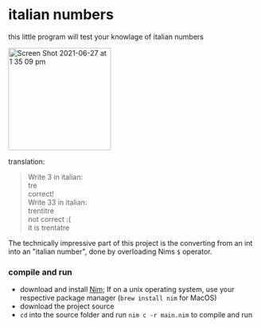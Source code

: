 # italian numbers
this little program will test your knowlage of italian numbers

<img width="206" alt="Screen Shot 2021-06-27 at 1 35 09 pm" src="https://user-images.githubusercontent.com/61964090/123534049-b2ab7700-d74c-11eb-8888-3e9799c9cb45.png">

translation:
> Write 3 in italian: <br>
> tre <br>
> correct! <br>
> Write 33 in italian: <br>
> trentitre <br>
> not correct :( <br>
> it is trentatre

The technically impressive part of this project is the converting from an int into an "italian number", done by overloading Nims `$` operator.

### compile and run
- download and install [Nim](https://nim-lang.org/install.html); If on a unix operating system, use your respective package manager (`brew install nim` for MacOS)
- download the project source
- `cd` into the source folder and run `nim c -r main.nim` to compile and run
